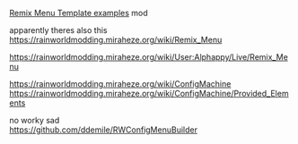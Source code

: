 [Remix Menu Template examples](https://steamcommunity.com/sharedfiles/filedetails/?id=2961618749) mod

apparently theres also this  
https://rainworldmodding.miraheze.org/wiki/Remix_Menu

https://rainworldmodding.miraheze.org/wiki/User:Alphappy/Live/Remix_Menu

https://rainworldmodding.miraheze.org/wiki/ConfigMachine  
https://rainworldmodding.miraheze.org/wiki/ConfigMachine/Provided_Elements

no worky sad  
https://github.com/ddemile/RWConfigMenuBuilder  
